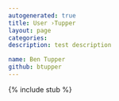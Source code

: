```yaml
---
autogenerated: true
title: User ›Tupper
layout: page
categories: 
description: test description

name: Ben Tupper
github: btupper
---
```

{% include stub %}

